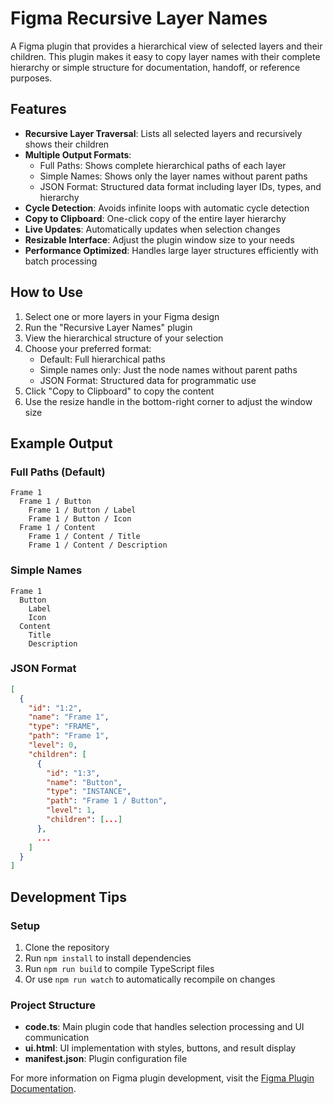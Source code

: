 # Figma Recursive Layer Names

A Figma plugin that provides a hierarchical view of selected layers and their children. This plugin makes it easy to copy layer names with their complete hierarchy or simple structure for documentation, handoff, or reference purposes.

## Features

- **Recursive Layer Traversal**: Lists all selected layers and recursively shows their children
- **Multiple Output Formats**:
  - Full Paths: Shows complete hierarchical paths of each layer
  - Simple Names: Shows only the layer names without parent paths
  - JSON Format: Structured data format including layer IDs, types, and hierarchy
- **Cycle Detection**: Avoids infinite loops with automatic cycle detection
- **Copy to Clipboard**: One-click copy of the entire layer hierarchy
- **Live Updates**: Automatically updates when selection changes
- **Resizable Interface**: Adjust the plugin window size to your needs
- **Performance Optimized**: Handles large layer structures efficiently with batch processing

## How to Use

1. Select one or more layers in your Figma design
2. Run the "Recursive Layer Names" plugin
3. View the hierarchical structure of your selection
4. Choose your preferred format:
   - Default: Full hierarchical paths
   - Simple names only: Just the node names without parent paths
   - JSON Format: Structured data for programmatic use
5. Click "Copy to Clipboard" to copy the content
6. Use the resize handle in the bottom-right corner to adjust the window size

## Example Output

### Full Paths (Default)
```
Frame 1
  Frame 1 / Button
    Frame 1 / Button / Label
    Frame 1 / Button / Icon
  Frame 1 / Content
    Frame 1 / Content / Title
    Frame 1 / Content / Description
```

### Simple Names
```
Frame 1
  Button
    Label
    Icon
  Content
    Title
    Description
```

### JSON Format
```json
[
  {
    "id": "1:2",
    "name": "Frame 1",
    "type": "FRAME",
    "path": "Frame 1",
    "level": 0,
    "children": [
      {
        "id": "1:3",
        "name": "Button",
        "type": "INSTANCE",
        "path": "Frame 1 / Button",
        "level": 1,
        "children": [...]
      },
      ...
    ]
  }
]
```

## Development Tips

### Setup
1. Clone the repository
2. Run `npm install` to install dependencies
3. Run `npm run build` to compile TypeScript files
4. Or use `npm run watch` to automatically recompile on changes

### Project Structure

- **code.ts**: Main plugin code that handles selection processing and UI communication
- **ui.html**: UI implementation with styles, buttons, and result display
- **manifest.json**: Plugin configuration file



For more information on Figma plugin development, visit the [Figma Plugin Documentation](https://www.figma.com/plugin-docs/).
